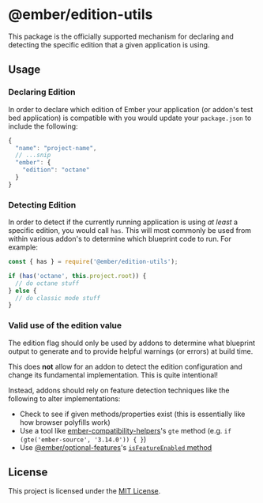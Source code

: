 # @ember/edition-utils

This package is the officially supported mechanism for declaring and detecting
the specific edition that a given application is using.

## Usage

### Declaring Edition

In order to declare which edition of Ember your application (or addon's test bed application) is compatible with
you would update your `package.json` to include the following:

```js
{
  "name": "project-name",
  // ...snip
  "ember": {
    "edition": "octane"
  }
}
```

### Detecting Edition

In order to detect if the currently running application is using _at least_ a
specific edition, you would call `has`. This will most commonly be used from
within various addon's to determine which blueprint code to run. For example:

```js
const { has } = require('@ember/edition-utils');

if (has('octane', this.project.root)) {
  // do octane stuff
} else {
  // do classic mode stuff
}
```

### Valid use of the edition value

The edition flag should only be used by addons to determine what blueprint
output to generate and to provide helpful warnings (or errors) at build time.

This does **not** allow for an addon to detect the edition configuration and
change its fundamental implementation. This is quite intentional!

Instead, addons should rely on feature detection techniques like the following
to alter implementations:

* Check to see if given methods/properties exist (this is essentially like how
  browser polyfills work)
* Use a tool like
  [ember-compatibility-helpers](https://github.com/pzuraq/ember-compatibility-helpers)'s
  `gte` method (e.g. `if (gte('ember-source', '3.14.0')) { }`)
* Use
  [@ember/optional-features](https://github.com/emberjs/ember-optional-features)'s
  [`isFeatureEnabled`
  method](https://github.com/emberjs/ember-optional-features#at-build-time-from-an-addon)

## License

This project is licensed under the [MIT License](LICENSE.md).
